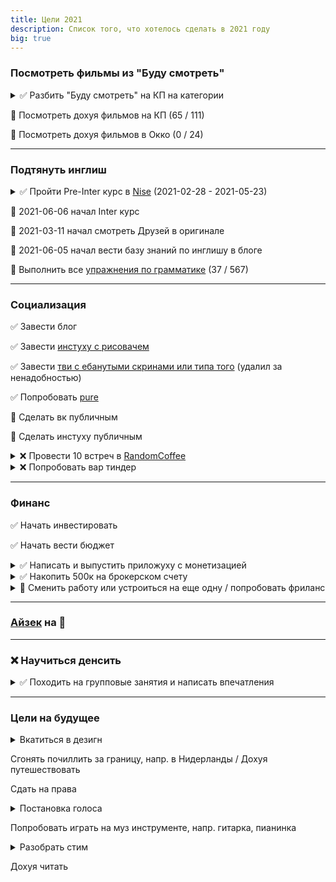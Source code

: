 ```yaml
---
title: Цели 2021 
description: Список того, что хотелось сделать в 2021 году 
big: true 
---
```


[comment]: <> (✅ 🚧 ❌)

### Посмотреть фильмы из "Буду смотреть"

<details class="right-details">
  <summary >
    ✅ Разбить "Буду смотреть" на КП на категории
  </summary>

- [есть на КП](https://www.kinopoisk.ru/user/4445656/movies/)
- [есть в Окко](https://www.kinopoisk.ru/user/4445656/movies/list/type/452552)
- [нет на КП и Окко](https://www.kinopoisk.ru/user/4445656/movies/list/type/452553/)
- [серики](https://www.kinopoisk.ru/user/4445656/movies/list/type/449698/)

</details>

🚧 Посмотреть дохуя фильмов на КП (65 / 111)

🚧 Посмотреть дохуя фильмов в Окко (0 / 24)

---

### Подтянуть инглиш

<details class="right-details">
  <summary >
    ✅ Пройти Pre-Inter курс в <a href="https://nowispeakenglish.com/">Nise</a> (2021-02-28 - 2021-05-23)
  </summary>

  ```  
  Курс выходного дня. Старт 07 февраля
  - С 07 февраля по 13 июня
  - Мини-группа до 6 человек
  - 3 занятия по воскресеньям с 12 до 17 с 2-мя перерывами

  Комплексный подход: разговорный английский и грамматика:
  - вспомнить все и разговориться
  - исправить ошибки и получить четкие ответы
  - увеличить словарный запас на 1500-2000 выражений

  По итогам вы увереннее общаетесь и лучше понимаете речь на слух.

  2 взноса по *19200₽*
  ```

Думал на Intermediate пойти, но за месяц группа не набралась. Предложили вар пойти к Pre-Intermediate - согласился. На
занятиях на чиличах сижу, если и потею, то на грамматике, но в самый раз.

</details>

🚧 2021-06-06 начал Inter курс

🚧 2021-03-11 начал смотреть Друзей в оригинале

🚧 2021-06-05 начал вести базу знаний по инглишу <nuxt-link to="/archive/eng/articles">в блоге</nuxt-link>

🚧 Выполнить все [упражнения по грамматике](https://www.ozon.ru/product/angliyskiy-yazyk-grammatika-sbornik-uprazhneniy-golitsynskiy-yuriy-borisovich-225727453) (37 / 567)

---

### Социализация

✅ Завести блог

✅ Завести [инстуху с рисовачем](https://www.instagram.com/poty_risovach/)

✅ Завести [тви с ебанутыми скринами или типа того](https://twitter.com/wiwpost) (удалил за ненадобностью)

✅ Попробовать [pure](/cool-story/pure)

🚧 Сделать вк публичным

🚧 Сделать инстуху публичным

<details class="right-details">
  <summary>❌ Провести 10 встреч в <a href="https://random-coffee.ru/">RandomCoffee</a></summary>

  Провел 3 созвона, 1 встречу, было 2 слива - и ни с одним из челиков общения после встречи не произошло, да и не
  хотелось.<br>
  Типа общение было неплохим, но это больше было похоже на светсткую беседу:
  был челик из Норвегии, рассказывал, что там жить в 2 раза дороже; был челик из Калика, рассказывал, что его немного
  заебала разработка, и он собирается осваивать новые навыки; был челик из Питербрюха, рассказывал, что в 20 лет он
  работает, преподает, увлекается блокчечеином и собирается стать digital-nomad - все это интересно, но я ожидал большего.
  
  Ожидал, что завяжется какая-то дружба, но чет нет.

</details>


<details class="right-details">
  <summary>❌ Попробовать вар тиндер</summary>

  Ну словил я мэтч и чо???<br>
  Хз о чем говорить с незнакомым человеком + сразу люди обычно редко встречаются

</details>

---

### Финанс

✅ Начать инвестировать

✅ Начать вести бюджет

<details class="right-details">
  <summary>✅ Написать и выпустить приложуху с монетизацией</summary>

  [Яхточка](https://play.google.com/store/apps/details?id=dev.palka.yaxxxta), есть реклама и подписка на отключение рекламы.
  
  Но приложуху надо пиарить, иначе о ней никто не узнает

</details>

<details class="right-details">
  <summary>✅ Накопить 500к на брокерском счету</summary>

  Вкладываю 40к / мес. + решил, что [Инвесткопилка](https://www.tinkoff.ru/invest/moneybox/) и рублевый вклад это не 
  очень выгодно, поэтому перевел их на брокерский счет.

</details>

<details class="right-details">

<summary>🚧 Сменить работу или устроиться на еще одну / попробовать фриланс</summary>

На текущей работе ничего не держит: бабос могу получать больше, в офисе часто ничего не происходит, задач
бывает нет.

</details>

---

### [Айзек](https://store.steampowered.com/app/250900/The_Binding_of_Isaac_Rebirth/) на 💯

---

### ❌ Научиться денсить

<details class="right-details">
  <summary>
  ✅ Походить на групповые занятия и написать <nuxt-link to="/cool-story/dance">впечатления</nuxt-link>
  </summary>

  - <a href="https://tancy.pro/">Protancy</a>
  - Нашел на якартах
  - Взял групповой пак по хип-хопу: 12 занятий, 3 раза в неделю по часу, прайс - 7к
  - Ходил с 25.01.2021 по 19.02.2021

</details>

---

### Цели на будущее

<details class="right-details">
  <summary>Вкатиться в дезигн</summary>

  Делаю бложек, приложуху, вообще нравится какой-то фронт делать. Хочется чтобы он был еще и супер
  сексуальным.
  Гугл выдает ссылочки на адобе - букв многа:
        
  ```
  how to mobile design
  https://xd.adobe.com/ideas/principles/app-design/10-dos-donts-mobile-app-design/
  https://xd.adobe.com/ideas/principles/app-design/

  How to web design
  https://xd.adobe.com/ideas/principles/web-design/web-page-design/
  https://medium.com/@Vincentxia77/beginners-guide-how-to-learn-web-designing-at-home-796c01b8c0c2
  ```

</details>

Сгонять почиллить за границу, напр. в Нидерланды / Дохуя путешествовать

Сдать на права

<details class="right-details">
  <summary>Постановка голоса</summary>

  Вообще не представляю что это такое, но мб интересно.
  
  Одна из самых популярных контор - <a href="https://xn--b1abqffracbogz7j.xn--p1ai/">король говорит</a>.

</details>

Попробовать играть на муз инструменте, напр. гитарка, пианинка

<details class="right-details">
  <summary>Разобрать стим</summary>

  Хочется стим как-то отсортировать

  У стима есть <a href="https://steamcommunity.com/dev/apikey">апишка</a>.

  Там можно <a href="https://developer.valvesoftware.com/wiki/Steam_Web_API#GetOwnedGames_.28v0001.29">получить список игор</a>.

  Полный запрос вот:

  <code>http://api.steampowered.com/IPlayerService/GetOwnedGames/v0001/?key=XXXXXXXXXXXXXXXXXXXXXXXXXXXXXXXX&steamid=76561198028604497&format=json&include_appinfo=true&include_played_free_games=true</code>

</details>

Дохуя читать


        




